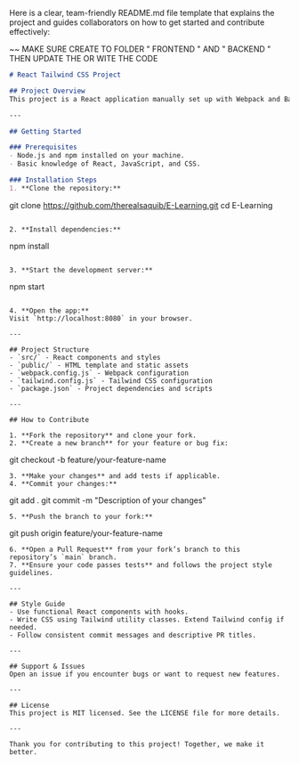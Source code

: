 Here is a clear, team-friendly README.md file template that explains the project and guides collaborators on how to get started and contribute effectively:


~~ MAKE SURE CREATE TO FOLDER " FRONTEND " AND " BACKEND " THEN UPDATE THE OR WITE THE CODE 
```markdown
# React Tailwind CSS Project

## Project Overview
This project is a React application manually set up with Webpack and Babel, integrated with Tailwind CSS for styling. It is designed for flexibility and control without relying on Vite or Create React App.

---

## Getting Started

### Prerequisites
- Node.js and npm installed on your machine.
- Basic knowledge of React, JavaScript, and CSS.

### Installation Steps
1. **Clone the repository:**
   ```
   git clone https://github.com/therealsaquib/E-Learning.git
   cd E-Learning
   ```

2. **Install dependencies:**
   ```
   npm install
   ```

3. **Start the development server:**
   ```
   npm start
   ```

4. **Open the app:**
   Visit `http://localhost:8080` in your browser.

---

## Project Structure
- `src/` - React components and styles
- `public/` - HTML template and static assets
- `webpack.config.js` - Webpack configuration
- `tailwind.config.js` - Tailwind CSS configuration
- `package.json` - Project dependencies and scripts

---

## How to Contribute

1. **Fork the repository** and clone your fork.
2. **Create a new branch** for your feature or bug fix:
   ```
   git checkout -b feature/your-feature-name
   ```
3. **Make your changes** and add tests if applicable.
4. **Commit your changes:**
   ```
   git add .
   git commit -m "Description of your changes"
   ```
5. **Push the branch to your fork:**
   ```
   git push origin feature/your-feature-name
   ```
6. **Open a Pull Request** from your fork’s branch to this repository’s `main` branch.
7. **Ensure your code passes tests** and follows the project style guidelines.

---

## Style Guide
- Use functional React components with hooks.
- Write CSS using Tailwind utility classes. Extend Tailwind config if needed.
- Follow consistent commit messages and descriptive PR titles.

---

## Support & Issues
Open an issue if you encounter bugs or want to request new features.

---

## License
This project is MIT licensed. See the LICENSE file for more details.

---

Thank you for contributing to this project! Together, we make it better.
